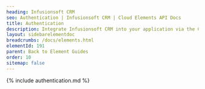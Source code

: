 ```yaml
---
heading: Infusionsoft CRM
seo: Authentication | Infusionsoft CRM | Cloud Elements API Docs
title: Authentication
description: Integrate Infusionsoft CRM into your application via the Cloud Elements APIs.
layout: sidebarelementdoc
breadcrumbs: /docs/elements.html
elementId: 191
parent: Back to Element Guides
order: 10
sitemap: false
---
```


{% include authentication.md %}
